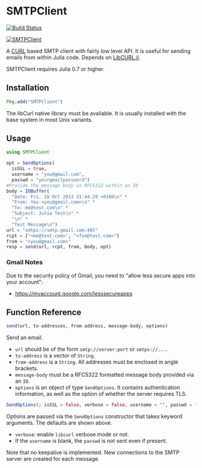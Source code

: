 # SMTPClient

[![Build Status](https://travis-ci.org/aviks/SMTPClient.jl.svg?branch=master)](https://travis-ci.org/aviks/SMTPClient.jl)

[![SMTPClient](http://pkg.julialang.org/badges/SMTPClient_0.6.svg)](http://pkg.julialang.org/?pkg=SMTPClient&ver=0.6)

A [CURL](curl.haxx.se) based SMTP client with fairly low level API.
It is useful for sending emails from within Julia code.
Depends on [LibCURL.jl](https://github.com/JuliaWeb/LibCURL.jl/).

SMTPClient requires Julia 0.7 or higher.

## Installation

```julia
Pkg.add("SMTPClient")
```

The libCurl native library must be available.
It is usually installed with the base system in most Unix variants.

## Usage

```julia
using SMTPClient

opt = SendOptions(
  isSSL = true,
  username = "you@gmail.com",
  passwd = "yourgmailpassword")
#Provide the message body as RFC5322 within an IO
body = IOBuffer(
  "Date: Fri, 18 Oct 2013 21:44:29 +0100\n" *
  "From: You <you@gmail.com>\n" *
  "To: me@test.com\n" *
  "Subject: Julia Test\n" *
  "\n" *
  "Test Message\n")
url = "smtps://smtp.gmail.com:465"
rcpt = ["<me@test.com>", "<foo@test.com>"]
from = "<you@gmail.com>"
resp = send(url, rcpt, from, body, opt)
```

### Gmail Notes

Due to the security policy of Gmail,
you need to "allow less secure apps into your account":

- https://myaccount.google.com/lesssecureapps

## Function Reference

```julia
send(url, to-addresses, from-address, message-body, options)
```

Send an email.
  * `url` should be of the form `smtp://server:port` or `smtps://...`.
  * `to-address` is a vector of `String`.
  * `from-address` is a `String`. All addresses must be enclosed in angle brackets.
  * `message-body` must be a RFC5322 formatted message body provided via an `IO`.
  * `options` is an object of type `SendOptions`. It contains authentication information, as well as the option of whether the server requires TLS.


```julia
SendOptions(; isSSL = false, verbose = false, username = "", passwd = "")
```

Options are passed via the `SendOptions` constructor that takes keyword arguments.
The defaults are shown above.

- `verbose`: enable `libcurl` verbose mode or not.
- If the `username` is blank, the `passwd` is not sent even if present.

Note that no keepalive is implemented.
New connections to the SMTP server are created for each message.

